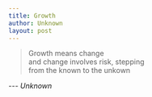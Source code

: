```yaml
---
title: Growth
author: Unknown
layout: post
---
```


> Growth means change<br />
> and change involves risk, stepping<br />
> from the known to the unkown

--- <cite>Unknown</cite>